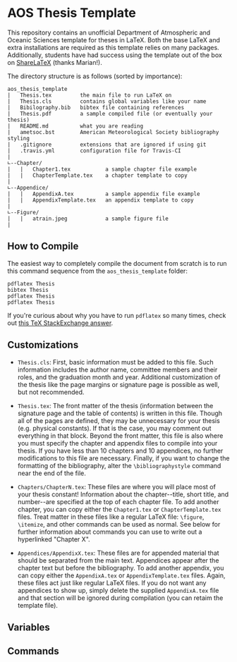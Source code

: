AOS Thesis Template
===================

This repository contains an unofficial Department of Atmospheric and Oceanic Sciences template for theses in LaTeX. Both the base LaTeX and extra installations are required as this template relies on many packages. Additionally, students have had success using the template out of the box on [ShareLaTeX](https://www.sharelatex.com) (thanks Marian!).

The directory structure is as follows (sorted by importance):

```
aos_thesis_template
|   Thesis.tex         the main file to run LaTeX on
|   Thesis.cls         contains global variables like your name
|   Bibilography.bib   bibtex file containing references
|   Thesis.pdf         a sample compiled file (or eventually your thesis)
|   README.md          what you are reading
|   ametsoc.bst        American Meteorological Society bibliography styling
|   .gitignore         extensions that are ignored if using git
|   .travis.yml        configuration file for Travis-CI
|
∟--Chapter/
|   |   Chapter1.tex           a sample chapter file example
|   |   ChapterTemplate.tex    a chapter template to copy
|
∟--Appendice/
|   |   AppendixA.tex          a sample appendix file example
|   |   AppendixTemplate.tex   an appendix template to copy
|
∟--Figure/
|   |   atrain.jpeg            a sample figure file
|
```


How to Compile
--------------

The easiest way to completely compile the document from scratch is to run this command sequence from the `aos_thesis_template` folder:

```
pdflatex Thesis
bibtex Thesis
pdflatex Thesis
pdflatex Thesis
```

If you're curious about why you have to run `pdflatex` so many times, check out [this TeX StackExchange answer](https://tex.stackexchange.com/a/53236/74626).


Customizations
--------------

* `Thesis.cls`: First, basic information must be added to this file. Such information includes the author name, committee members and their roles, and the graduation month and year. Additional customization of the thesis like the page margins or signature page is possible as well, but not recommended.

* `Thesis.tex`: The front matter of the thesis (information between the signature page and the table of contents) is written in this file. Though all of the pages are defined, they may be unnecessary for your thesis (e.g. physical constants). If that is the case, you may comment out everything in that block.
Beyond the front matter, this file is also where you must specify the chapter and appendix files to compile into your thesis. If you have less than 10 chapters and 10 appendices, no further modifications to this file are necessary.
Finally, if you want to change the formatting of the bibliography, alter the `\bibliographystyle` command near the end of the file.

* `Chapters/ChapterN.tex`: These files are where you will place most of your thesis constant! Information about the chapter--title, short title, and number--are specified at the top of each chapter file. To add another chapter, you can copy either the `Chapter1.tex` or `ChapterTemplate.tex` files. Treat matter in these files like a regular LaTeX file: `\figure`, `\itemize`, and other commands can be used as normal. See below for further information about commands you can use to write out a hyperlinked "Chapter X".

* `Appendices/AppendixX.tex`: These files are for appended material that should be separated from the main text. Appendices appear after the chapter text but before the bibliography. To add another appendix, you can copy either the `AppendixA.tex` or `AppendixTemplate.tex` files. Again, these files act just like regular LaTeX files. If you do not want any appendices to show up, simply delete the supplied `AppendixA.tex` file and that section will be ignored during compilation (you can retaim the template file).


Variables
---------




Commands
--------


